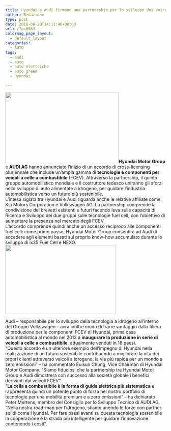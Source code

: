 ```yaml
---
title: Hyundai e Audi firmano una partnership per lo sviluppo dei veicoli Fuel Cell
author: Redazione
type: post
date: 2018-06-20T14:11:46+00:00
url: /?p=8983
colormag_page_layout:
  - default_layout
categories:
  - AUTO
tags:
  - audi
  - auto
  - auto elettriche
  - auto green
  - Hyundai

---
```

**<img decoding="async" loading="lazy" class=" wp-image-8984 alignleft" src="https://progressonline.it/wp-content/uploads/2018/06/Hyundai-Nexo-1-300x188.jpg" alt="" width="356" height="223" />Hyundai Motor Group** e **AUDI AG** hanno annunciato l’inizio di un accordo di cross-licensing pluriennale che include un’ampia gamma di **tecnologie e componenti per veicoli a celle a combustibile** (FCEV). Attraverso la partnership, il quinto gruppo automobilistico mondiale e il costruttore tedesco uniranno gli sforzi nello sviluppo di auto alimentate a idrogeno, per guidare l’industria automobilistica verso un futuro più sostenibile.  
L’intesa siglata tra Hyundai e Audi riguarda anche le relative affiliate come Kia Motors Corporation e Volkswagen AG. La partnership comprende la condivisione dei brevetti esistenti e futuri facendo leva sulle capacità di Ricerca e Sviluppo dei due gruppi sulle tecnologie fuel cell, con l’obiettivo di aumentare la presenza nel mercato degli FCEV.  
L’accordo comprende quindi anche un accesso reciproco alle componenti fuel cell: come primo passo, Hyundai Motor Group consentirà ad Audi di accedere agli elementi basati sul proprio know-how accumulato durante lo sviluppo di ix35 Fuel Cell e NEXO.<img decoding="async" loading="lazy" class=" wp-image-8986 alignright" src="https://progressonline.it/wp-content/uploads/2018/06/Hyundai-Nexo-Engine-300x188.jpg" alt="" width="346" height="217" />

Audi – responsabile per lo sviluppo della tecnologia a idrogeno all’interno del Gruppo Volkswagen – avrà inoltre modo di trarre vantaggio dalla filiera di produzione per le componenti FCEV di Hyundai, prima casa automobilistica al mondo nel 2013 a **inaugurare la produzione in serie di veicoli a celle a combustibile**, attualmente venduti in 18 paesi.  
“Questo accordo è un ulteriore esempio dell’impegno di Hyundai nella realizzazione di un futuro sostenibile contribuendo a migliorare la vita dei propri clienti attraverso veicoli a idrogeno, la via più rapida per un mondo a zero emissioni” – ha commentato Euisun Chung, Vice Chairman di Hyundai Motor Company. “Siamo fiduciosi che la partnership tra Hyundai Motor Group e Audi dimostrerà con successo alla società globale i benefici derivanti dai veicoli FCEV”.  
“**La cella a combustibile è la forma di guida elettrica più sistematica** e rappresenta quindi un potente punto di forza nel nostro portfolio di tecnologie per una mobilità premium e a zero emissioni” – ha dichiarato Peter Mertens, membro del Consiglio per lo Sviluppo Tecnico di AUDI AG. “Nella nostra road-map per l’idrogeno, stiamo unendo le forze con partner solidi come Hyundai. Per fare passi avanti su questa tecnologia sostenibile la cooperazione è la strada più intelligente per guidare l’innovazione contenendo i costi”.